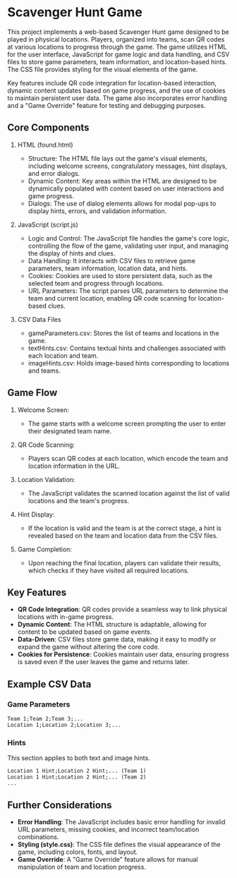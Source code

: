 # Scavenger Hunt Game

This project implements a web-based Scavenger Hunt game designed to be played in physical locations. Players, organized into teams, scan QR codes at various locations to progress through the game. The game utilizes HTML for the user interface, JavaScript for game logic and data handling, and CSV files to store game parameters, team information, and location-based hints. The CSS file provides styling for the visual elements of the game.

Key features include QR code integration for location-based interaction, dynamic content updates based on game progress, and the use of cookies to maintain persistent user data. The game also incorporates error handling and a "Game Override" feature for testing and debugging purposes.

## Core Components

1. HTML (found.html)
   - Structure: The HTML file lays out the game's visual elements, including welcome screens, congratulatory messages, hint displays, and error dialogs. 
   - Dynamic Content: Key areas within the HTML are designed to be dynamically populated with content based on user interactions and game progress. 
   - Dialogs: The use of dialog elements allows for modal pop-ups to display hints, errors, and validation information.
   
2. JavaScript (script.js)
   - Logic and Control: The JavaScript file handles the game's core logic, controlling the flow of the game, validating user input, and managing the display of hints and clues.
   - Data Handling: It interacts with CSV files to retrieve game parameters, team information, location data, and hints.
   - Cookies: Cookies are used to store persistent data, such as the selected team and progress through locations.
   - URL Parameters: The script parses URL parameters to determine the team and current location, enabling QR code scanning for location-based clues.

3. CSV Data Files
   - gameParameters.csv: Stores the list of teams and locations in the game.
   - textHints.csv: Contains textual hints and challenges associated with each location and team.
   - imageHints.csv: Holds image-based hints corresponding to locations and teams.

## Game Flow

1. Welcome Screen:
    - The game starts with a welcome screen prompting the user to enter their designated team name.

2. QR Code Scanning:
   - Players scan QR codes at each location, which encode the team and location information in the URL.

3. Location Validation:
   - The JavaScript validates the scanned location against the list of valid locations and the team's progress.

4. Hint Display:
   - If the location is valid and the team is at the correct stage, a hint is revealed based on the team and location data from the CSV files.

5. Game Completion:
   - Upon reaching the final location, players can validate their results, which checks if they have visited all required locations.

## Key Features

- **QR Code Integration**: QR codes provide a seamless way to link physical locations with in-game progress.
- **Dynamic Content**: The HTML structure is adaptable, allowing for content to be updated based on game events.
- **Data-Driven**: CSV files store game data, making it easy to modify or expand the game without altering the core code.
- **Cookies for Persistence**: Cookies maintain user data, ensuring progress is saved even if the user leaves the game and returns later.

## Example CSV Data

### Game Parameters

```
Team 1;Team 2;Team 3;...
Location 1;Location 2;Location 3;...
```

### Hints

This section applies to both text and image hints.
```
Location 1 Hint;Location 2 Hint;... (Team 1)
Location 1 Hint;Location 2 Hint;... (Team 2)
...
```

## Further Considerations

- **Error Handling**: The JavaScript includes basic error handling for invalid URL parameters, missing cookies, and incorrect team/location combinations.
- **Styling (style.css)**: The CSS file defines the visual appearance of the game, including colors, fonts, and layout.
- **Game Override**: A "Game Override" feature allows for manual manipulation of team and location progress.

